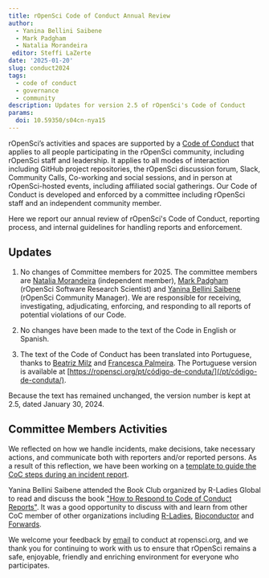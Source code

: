 ```yaml
---
title: rOpenSci Code of Conduct Annual Review
author:
  - Yanina Bellini Saibene
  - Mark Padgham
  - Natalia Morandeira
 editor: Steffi LaZerte
date: '2025-01-20'
slug: conduct2024
tags:
  - code of conduct
  - governance
  - community
description: Updates for version 2.5 of rOpenSci's Code of Conduct
params: 
  doi: 10.59350/s04cn-nya15
---
```


rOpenSci’s activities and spaces are supported by a [Code of Conduct](/code-of-conduct/) 
that applies to all people participating in the rOpenSci community, 
including rOpenSci staff and leadership.
It applies to all modes of interaction including GitHub project repositories, 
the rOpenSci discussion forum, Slack, Community Calls, Co-working and social sessions, 
and in person at rOpenSci-hosted events, including affiliated social gatherings.
Our Code of Conduct is developed and enforced by a committee including rOpenSci staff and an independent community member.

Here we report our annual review of rOpenSci's Code of Conduct, 
reporting process, and internal guidelines for handling reports and enforcement.

## Updates

1.  No changes of Committee members for 2025.
    The committee members are [Natalia Morandeira](/author/natalia-morandeira/) (independent member), 
    [Mark Padgham](/author/mark-padgham) (rOpenSci Software Research Scientist) and 
    [Yanina Bellini Saibene](/author/yanina-bellini-saibene) (rOpenSci Community Manager).
    We are responsible for receiving, investigating, adjudicating, enforcing, 
    and responding to all reports of potential violations of our Code.

2.  No changes have been made to the text of the Code in English or Spanish.

3.  The text of the Code of Conduct has been translated into Portuguese, thanks to [Beatriz Milz](/author/beatriz-milz/) and [Francesca Palmeira](/author/francesca-belem-lopes-palmeira/).
    The Portuguese version is available at [https://ropensci.org/pt/código-de-conduta/](/pt/código-de-conduta/).
  

Because the text has remained unchanged, the version number is kept at 2.5, dated January 30, 2024.

## Committee Members Activities

We reflected on how we handle incidents, make decisions, take necessary actions, and communicate both with reporters and/or reported persons. As a result of this reflection, we have been working on a [template to guide the CoC steps during an incident report]().

Yanina Bellini Saibene attended the Book Club organized by R-Ladies Global to 
read and discuss the book ["How to Respond to Code of Conduct Reports"](https://files.frameshiftconsulting.com/books/cocguide.pdf). It was a good opportunity to discuss with and learn from 
other CoC member of other organizations including [R-Ladies](https://rladies.org), [Bioconductor](https://www.bioconductor.org) and [Forwards](https://forwards.github.io). 

We welcome your feedback by [email](mailto:conduct@ropensci.org) to conduct at ropensci.org, 
and we thank you for continuing to work with us to ensure that rOpenSci remains a safe, 
enjoyable, friendly and enriching environment for everyone who participates.
